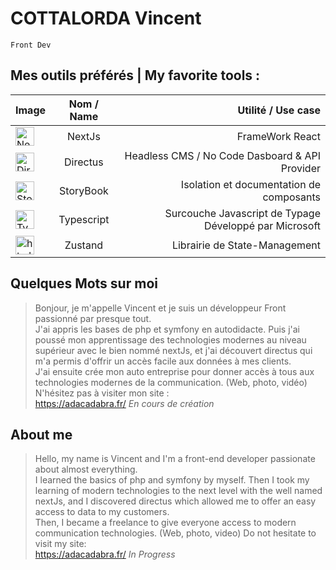 # COTTALORDA Vincent

`Front Dev`

## Mes outils préférés | My favorite tools :
| Image         | Nom / Name    | Utilité / Use case  |
| ------------- |:-------------:| ---------:|
| <img src="https://ui-lib.com/blog/wp-content/uploads/2021/12/nextjs-boilerplate-logo.png" alt="NextJs" width="30" /> | NextJs | FrameWork React |
| <img src="https://avatars.githubusercontent.com/u/15967950?v=4" height="30" alt="Directus"/>     | Directus      |  Headless CMS / No Code Dasboard & API Provider     |
|<img src="https://d3uyj2gj5wa63n.cloudfront.net/wp-content/uploads/2019/08/011fc620-4cb2-11e9-a51a-fdbb10b4cabb-e1567090000539.png" height="30" alt="Storybook Logo"/> | StoryBook| Isolation et documentation de composants |
|<img src="https://upload.wikimedia.org/wikipedia/commons/thumb/f/f5/Typescript.svg/1920px-Typescript.svg.png" height="30" alt="Typescript Logo"/> | Typescript| Surcouche Javascript de Typage Développé par Microsoft |
|<img src="https://repository-images.githubusercontent.com/180328715/fca49300-e7f1-11ea-9f51-cfd949b31560" height="30" alt="html js & css"/>| Zustand | Librairie de State-Management | 

## Quelques Mots sur moi

> Bonjour, je m'appelle Vincent et je suis un développeur Front passionné par presque tout.<br/>
> J'ai appris les bases de php et symfony en autodidacte. Puis j'ai poussé mon apprentissage des technologies modernes au niveau supérieur avec le bien nommé nextJs, et j'ai découvert directus qui m'a permis d'offrir un accès facile aux données à mes clients.<br/>
> J'ai ensuite crée mon auto entreprise pour donner accès à tous aux technologies modernes de la communication. (Web, photo, vidéo) N'hésitez pas à visiter mon site :<br/>
> https://adacadabra.fr/
> *En cours de création*

## About me

> Hello, my name is Vincent and I'm a front-end developer passionate about almost everything.<br/>
> I learned the basics of php and symfony by myself. Then I took my learning of modern technologies to the next level with the well named nextJs, and I discovered directus which allowed me to offer an easy access to data to my customers.<br/>
> Then, I became a freelance to give everyone access to modern communication technologies. (Web, photo, video) Do not hesitate to visit my site:<br/>
> https://adacadabra.fr/
> *In Progress*


